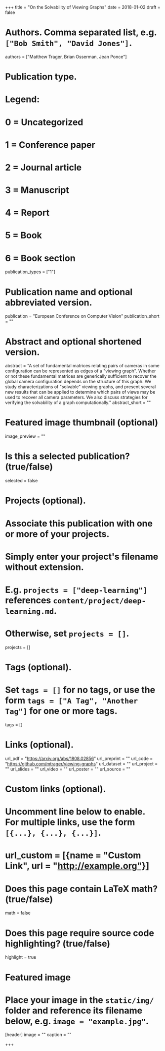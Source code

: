 +++
title = "On the Solvability of Viewing Graphs"
date = 2018-01-02
draft = false

# Authors. Comma separated list, e.g. `["Bob Smith", "David Jones"]`.
authors = ["Matthew Trager, Brian Osserman, Jean Ponce"]

# Publication type.
# Legend:
# 0 = Uncategorized
# 1 = Conference paper
# 2 = Journal article
# 3 = Manuscript
# 4 = Report
# 5 = Book
# 6 = Book section
publication_types = ["1"]

# Publication name and optional abbreviated version.
publication = "European Conference on Computer Vision"
publication_short = ""

# Abstract and optional shortened version.
abstract = "A set of fundamental matrices relating pairs of cameras in some configuration can be represented as edges of a \"viewing graph\". Whether or not these fundamental matrices are generically sufficient to recover the global camera configuration depends on the structure of this graph. We study characterizations of \"solvable\" viewing graphs, and present several new results that can be applied to determine which pairs of views may be used to recover all camera parameters. We also discuss strategies for verifying the solvability of a graph computationally."
abstract_short = ""

# Featured image thumbnail (optional)
image_preview = ""

# Is this a selected publication? (true/false)
selected = false

# Projects (optional).
#   Associate this publication with one or more of your projects.
#   Simply enter your project's filename without extension.
#   E.g. `projects = ["deep-learning"]` references `content/project/deep-learning.md`.
#   Otherwise, set `projects = []`.
projects = []

# Tags (optional).
#   Set `tags = []` for no tags, or use the form `tags = ["A Tag", "Another Tag"]` for one or more tags.
tags = []

# Links (optional).
url_pdf = "https://arxiv.org/abs/1808.02856"
url_preprint = ""
url_code = "https://github.com/mtrager/viewing-graphs"
url_dataset = ""
url_project = ""
url_slides = ""
url_video = ""
url_poster = ""
url_source = ""

# Custom links (optional).
#   Uncomment line below to enable. For multiple links, use the form `[{...}, {...}, {...}]`.
# url_custom = [{name = "Custom Link", url = "http://example.org"}]

# Does this page contain LaTeX math? (true/false)
math = false

# Does this page require source code highlighting? (true/false)
highlight = true

# Featured image
# Place your image in the `static/img/` folder and reference its filename below, e.g. `image = "example.jpg"`.
[header]
image = ""
caption = ""

+++
